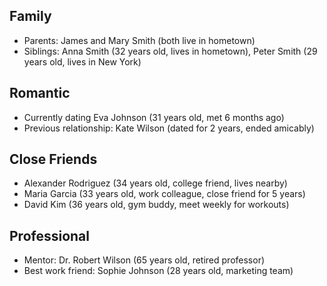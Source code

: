 ## Family
* Parents: James and Mary Smith (both live in hometown)
* Siblings: Anna Smith (32 years old, lives in hometown), Peter Smith (29 years old, lives in New York)

## Romantic
* Currently dating Eva Johnson (31 years old, met 6 months ago)
* Previous relationship: Kate Wilson (dated for 2 years, ended amicably)

## Close Friends
* Alexander Rodriguez (34 years old, college friend, lives nearby)
* Maria Garcia (33 years old, work colleague, close friend for 5 years)
* David Kim (36 years old, gym buddy, meet weekly for workouts)

## Professional
* Mentor: Dr. Robert Wilson (65 years old, retired professor)
* Best work friend: Sophie Johnson (28 years old, marketing team) 